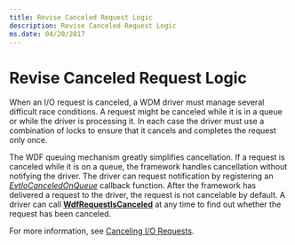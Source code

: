 ```yaml
---
title: Revise Canceled Request Logic
description: Revise Canceled Request Logic
ms.date: 04/20/2017
---
```


# Revise Canceled Request Logic


When an I/O request is canceled, a WDM driver must manage several difficult race conditions. A request might be canceled while it is in a queue or while the driver is processing it. In each case the driver must use a combination of locks to ensure that it cancels and completes the request only once.

The WDF queuing mechanism greatly simplifies cancellation. If a request is canceled while it is on a queue, the framework handles cancellation without notifying the driver. The driver can request notification by registering an [*EvtIoCanceledOnQueue*](/windows-hardware/drivers/ddi/wdfio/nc-wdfio-evt_wdf_io_queue_io_canceled_on_queue) callback function. After the framework has delivered a request to the driver, the request is not cancelable by default. A driver can call [**WdfRequestIsCanceled**](/windows-hardware/drivers/ddi/wdfrequest/nf-wdfrequest-wdfrequestiscanceled) at any time to find out whether the request has been canceled.

For more information, see [Canceling I/O Requests](canceling-i-o-requests.md).

 

